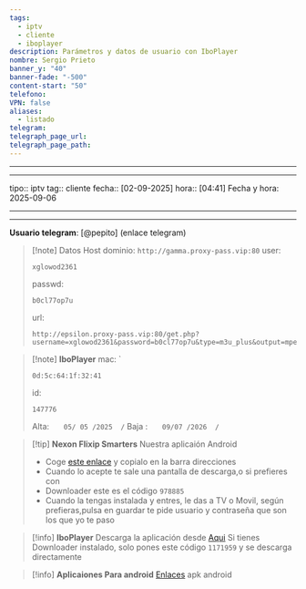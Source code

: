 ```yaml
---
tags:
  - iptv
  - cliente
  - iboplayer
description: Parámetros y datos de usuario con IboPlayer
nombre: Sergio Prieto
banner_y: "40"
banner-fade: "-500"
content-start: "50"
telefono:
VPN: false
aliases:
  - listado
telegram:
telegraph_page_url:
telegraph_page_path:
---
```



---
---

tipo:: iptv
tag:: cliente
fecha:: [02-09-2025]
hora:: [04:41]
Fecha y hora: 2025-09-06

---
---




**Usuario telegram**: [@pepito] (enlace telegram)


>[!note] Datos Host
>dominio: `http://gamma.proxy-pass.vip:80`
>user:
>``` 
>xglowod2361
>```
>passwd: 
>```
>b0cl77op7u
>```
>url: 
>```
>http://epsilon.proxy-pass.vip:80/get.php?username=xglowod2361&password=b0cl77op7u&type=m3u_plus&output=mpegts
>```


>[!note] **IboPlayer**
>mac: `
> ```
> 0d:5c:64:1f:32:41
> ``` 
>id:
>```
> 147776
> ```
> 
> Alta: `   05/ 05 /2025  /` 
> Baja : `   09/07 /2026  /`



>[!tip] **Nexon Flixip Smarters**
>Nuestra aplicaión Android
>- Coge [este enlace](http://sw-apps.net/sw_nexon/Android%20App/NEXON_FLIXIP_Smarters.apk) y copialo en la barra direcciones
>- Cuando lo acepte te sale una pantalla de descarga,o si prefieres con
>- Downloader este es el código `978885` 
>- Cuando la tengas instalada y entres, le das a TV o Movil, según prefieras,pulsa en guardar te pide usuario y contraseña que son los que yo te paso

>[!info] **IboPlayer**
>Descarga la aplicación desde  [Aqui](http://ibodesk.com/iboupdate.apk)
Si tienes Downloader instalado, solo pones este código  `1171959` y se descarga directamente


 >[!info] **Aplicaiones Para android**
 >[Enlaces](http://sw-apps.net/sw_nexon/Android%20App/NEXON-CODE-DOWNLOADER.txt) apk android
